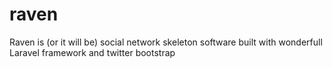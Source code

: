 raven
=====

Raven is (or it will be) social network skeleton software built with wonderfull Laravel framework and twitter bootstrap